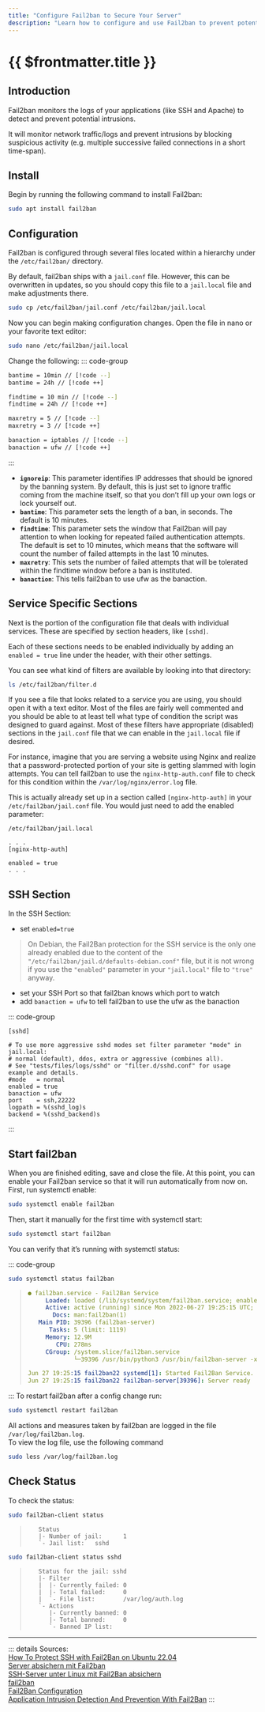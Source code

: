 ```yaml
---
title: "Configure Fail2ban to Secure Your Server"
description: "Learn how to configure and use Fail2ban to prevent potential intrusions by monitoring network traffic/logs and blocking suspicious activity."
---
```


# {{ $frontmatter.title }}

## Introduction

Fail2ban monitors the logs of your applications (like SSH and Apache) to detect and prevent potential intrusions.

It will monitor network traffic/logs and prevent intrusions by blocking suspicious activity (e.g. multiple successive
failed connections in a short time-span).

## Install
Begin by running the following command to install Fail2ban:

``` bash
sudo apt install fail2ban
```

## Configuration

Fail2ban is configured through several files located within a hierarchy under the ```/etc/fail2ban/``` directory.

By default, fail2ban ships with a `jail.conf` file. However, this can be overwritten in updates, so you should copy this
file to a `jail.local` file and make adjustments there.

``` bash
sudo cp /etc/fail2ban/jail.conf /etc/fail2ban/jail.local
```

Now you can begin making configuration changes. Open the file in nano or your favorite text editor:

``` bash
sudo nano /etc/fail2ban/jail.local
```

Change the following:
::: code-group
```bash [/etc/fail2ban/jail.local]
bantime = 10min // [!code --]
bantime = 24h // [!code ++]

findtime = 10 min // [!code --]
findtime = 24h // [!code ++]

maxretry = 5 // [!code --]
maxretry = 3 // [!code ++]

banaction = iptables // [!code --]
banaction = ufw // [!code ++]
```
:::

- **`ignoreip`**: This parameter identifies IP addresses that should be ignored by the banning system. By default, this
  is
  just set to ignore traffic coming from the machine itself, so that you don’t fill up your own logs or lock yourself
  out.
- **`bantime`**: This parameter sets the length of a ban, in seconds. The default is 10 minutes.
- **`findtime`**: This parameter sets the window that Fail2ban will pay attention to when looking for repeated failed
  authentication attempts. The default is set to 10 minutes, which means that the software will count the number of
  failed attempts in the last 10 minutes.
- **`maxretry`**: This sets the number of failed attempts that will be tolerated within the findtime window before a ban
  is instituted.
- **`banaction`**: This tells fail2ban to use ufw as the banaction.

## Service Specific Sections

Next is the portion of the configuration file that deals with individual services. These are specified by section
headers, like ```[sshd]```.

Each of these sections needs to be enabled individually by adding an ```enabled = true``` line under the header, with
their other settings.

You can see what kind of filters are available by looking into that directory:

``` bash
ls /etc/fail2ban/filter.d
```

If you see a file that looks related to a service you are using, you should open it with a text editor. Most of the
files are fairly well commented and you should be able to at least tell what type of condition the script was designed
to guard against. Most of these filters have appropriate (disabled) sections in the ```jail.conf``` file that we can
enable in the ```jail.local``` file if desired.

For instance, imagine that you are serving a website using Nginx and realize that a password-protected portion of your
site is getting slammed with login attempts. You can tell fail2ban to use the ```nginx-http-auth.conf``` file to check
for this condition within the ```/var/log/nginx/error.log``` file.

This is actually already set up in a section called ```[nginx-http-auth]``` in your ```/etc/fail2ban/jail.conf``` file.
You would just need to add the enabled parameter:

```
/etc/fail2ban/jail.local

. . .
[nginx-http-auth]

enabled = true
. . .
```

## SSH Section

In the SSH Section:

- set ```enabled=true```

> On Debian, the Fail2Ban protection for the SSH service is the only one already enabled due to the content of
> the ```"/etc/fail2ban/jail.d/defaults-debian.conf"``` file, but it is not wrong if you use the ```"enabled"```
> parameter
> in your ```"jail.local"``` file to ```"true"``` anyway.

- set your SSH Port so that fail2ban knows which port to watch
- add ```banaction = ufw``` to tell fail2ban to use the ufw as the banaction

::: code-group

``` ssh-config [/etc/fail2ban/jail.local]
[sshd]

# To use more aggressive sshd modes set filter parameter "mode" in jail.local:
# normal (default), ddos, extra or aggressive (combines all).
# See "tests/files/logs/sshd" or "filter.d/sshd.conf" for usage example and details.
#mode   = normal
enabled = true
banaction = ufw
port    = ssh,22222
logpath = %(sshd_log)s
backend = %(sshd_backend)s
```

:::

## Start fail2ban

When you are finished editing, save and close the file. At this point, you can enable your Fail2ban service so that it
will run automatically from now on. First, run systemctl enable:

``` bash
sudo systemctl enable fail2ban
```

Then, start it manually for the first time with systemctl start:

``` bash
sudo systemctl start fail2ban
```

You can verify that it’s running with systemctl status:

::: code-group

``` bash [Command]
sudo systemctl status fail2ban
```

> ``` yaml [Output]
> ● fail2ban.service - Fail2Ban Service
>      Loaded: loaded (/lib/systemd/system/fail2ban.service; enabled; vendor preset: enab>
>      Active: active (running) since Mon 2022-06-27 19:25:15 UTC; 3s ago
>        Docs: man:fail2ban(1)
>    Main PID: 39396 (fail2ban-server)
>       Tasks: 5 (limit: 1119)
>      Memory: 12.9M
>         CPU: 278ms
>      CGroup: /system.slice/fail2ban.service
>              └─39396 /usr/bin/python3 /usr/bin/fail2ban-server -xf start
> 
> Jun 27 19:25:15 fail2ban22 systemd[1]: Started Fail2Ban Service.
> Jun 27 19:25:15 fail2ban22 fail2ban-server[39396]: Server ready
> ```
:::
To restart fail2ban after a config change run:

``` bash
sudo systemctl restart fail2ban
```

All actions and measures taken by fail2ban are logged in the file ```/var/log/fail2ban.log```.  
To view the log file, use the following command

``` bash
sudo less /var/log/fail2ban.log
```

## Check Status

To check the status:

``` bash
sudo fail2ban-client status
```

> ```
>    Status
>    |- Number of jail:      1
>    `- Jail list:   sshd
>```

``` bash
sudo fail2ban-client status sshd
```

> ```
>    Status for the jail: sshd
>    |- Filter
>    |  |- Currently failed: 0
>    |  |- Total failed:     0
>    |  `- File list:        /var/log/auth.log
>    `- Actions
>       |- Currently banned: 0
>       |- Total banned:     0
>       `- Banned IP list:
>```

---
::: details Sources:  
[How To Protect SSH with Fail2Ban on Ubuntu 22.04](https://www.digitalocean.com/community/tutorials/how-to-protect-ssh-with-fail2ban-on-ubuntu-22-04)  
[Server absichern mit Fail2ban](https://www.ionos.de/hilfe/sicherheit/dedicated-server/server-absichern-mit-fail2ban/)  
[SSH-Server unter Linux mit Fail2Ban absichern](https://www.bennetrichter.de/anleitungen/ssh-server-fail2ban-linux/)  
[fail2ban](https://wiki.ubuntuusers.de/fail2ban/)  
[Fail2Ban Configuration](https://manpages.debian.org/testing/fail2ban/jail.conf.5.en.html)  
[Application Intrusion Detection And Prevention With Fail2Ban](https://github.com/imthenachoman/How-To-Secure-A-Linux-Server#application-intrusion-detection-and-prevention-with-fail2ban)
:::
